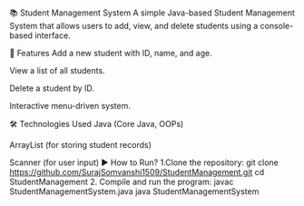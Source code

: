 📚 Student Management System
A simple Java-based Student Management System that allows users to add, view, and delete students using a console-based interface.

🚀 Features
Add a new student with ID, name, and age.

View a list of all students.

Delete a student by ID.

Interactive menu-driven system.

🛠 Technologies Used
Java (Core Java, OOPs)

ArrayList (for storing student records)

Scanner (for user input)
▶ How to Run?
1.Clone the repository:
git clone https://github.com/SurajSomvanshi1509/StudentManagement.git
cd StudentManagement
2. Compile and run the program:
javac StudentManagementSystem.java
java StudentManagementSystem
